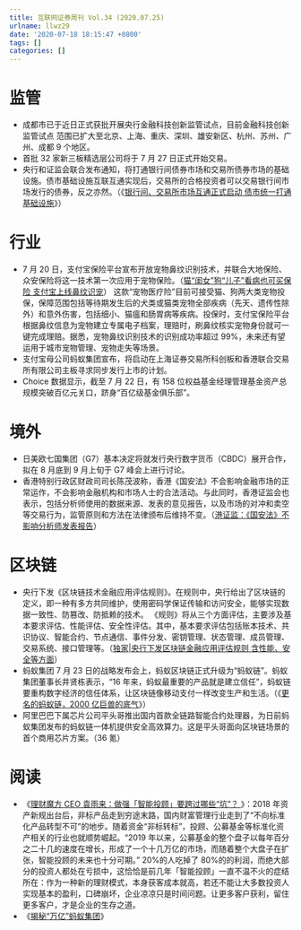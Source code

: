 ```yaml
---
title: 互联网证券周刊 Vol.34 (2020.07.25)
urlname: llwz29
date: '2020-07-18 18:15:47 +0800'
tags: []
categories: []
---
```


# 监管

- 成都市已于近日正式获批开展央行金融科技创新监管试点，目前金融科技创新监管试点 范围已扩大至北京、上海、重庆、深圳、雄安新区、杭州、苏州、广州、成都 9 个地区。
- 首批 32 家新三板精选层公司将于 7 月 27 日正式开始交易。
- 央行和证监会联合发布通知，将打通银行间债券市场和交易所债券市场的基础设施。债市基础设施互联互通实现后，交易所的合格投资者可以交易银行间市场发行的债券，反之亦然。（《[银行间、交易所市场互通正式启动 债市统一打通基础设施](http://finance.caixin.com/2020-07-19/101581828.html)》）

# 行业

- 7 月 20 日，支付宝保险平台宣布开放宠物鼻纹识别技术，并联合大地保险、众安保险将这一技术第一次应用于宠物保险。（[猫“闺女”狗“儿子”看病也可买保险 支付宝上线鼻纹识宠](http://finance.caixin.com/2020-07-20/101582163.html)）
  这款“宠物医疗险”目前可接受猫、狗两大类宠物投保，保障范围包括等待期发生后的犬类或猫类宠物全部疾病（先天、遗传性除外）和意外伤害，包括细小、猫瘟和肠胃病等疾病。投保时，支付宝保险平台根据鼻纹信息为宠物建立专属电子档案，理赔时，刷鼻纹核实宠物身份就可一键完成理赔。据悉，宠物鼻纹识别技术的识别成功率超过 99%，未来还有望运用于城市宠物管理、宠物走失等场景。
- 支付宝母公司蚂蚁集团宣布，将启动在上海证券交易所科创板和香港联合交易所有限公司主板寻求同步发行上市的计划。
- Choice 数据显示，截至 7 月 22 日，有 158 位权益基金经理管理基金资产总规模突破百亿元关口，跻身“百亿级基金俱乐部”。

# 境外

- 日美欧七国集团（G7）基本决定将就发行央行数字货币（CBDC）展开合作，拟在 8 月底到 9 月上旬于 G7 峰会上进行讨论。
- 香港特别行政区财政司司长陈茂波称，香港《国安法》不会影响金融市场的正常运作，不会影响金融机构和市场人士的合法活动。与此同时，香港证监会也表示，包括分析师使用的数据来源、发表的意见报告，以及市场的对冲和卖空等交易行为，监管原则和方法在法律颁布后维持不变。（[港证监：《国安法》不影响分析师发表报告](http://finance.caixin.com/2020-07-20/101582003.html)）

# 区块链

- 央行下发《区块链技术金融应用评估规则》。在规则中，央行给出了区块链的定义，即一种有多方共同维护，使用密码学保证传输和访问安全，能够实现数据一致性、防篡改、防抵赖的技术。
  《规则》将从三个方面评估，主要涉及基本要求评估、性能评估、安全性评估。其中，基本要求评估包括账本技术、共识协议、智能合约、节点通信、事件分发、密钥管理、状态管理、成员管理、交易系统、接口管理等。（[独家|央行下发区块链金融应用评估规则 含性能、安全等方面](http://finance.caixin.com/2020-07-22/101582979.html)）
- 蚂蚁集团 7 月 23 日的战略发布会上，蚂蚁区块链正式升级为“蚂蚁链”。蚂蚁集团董事长井贤栋表示，“16 年来，蚂蚁最重要的产品就是建立信任”，蚂蚁链要重构数字经济的信任体系，让区块链像移动支付一样改变生产和生活。（《[更名的蚂蚁链，2000 亿巨兽的底气](https://mp.weixin.qq.com/s/Yh7l5cNpTHSu2KGB-maX8Q)》）
- 阿里巴巴下属芯片公司平头哥推出国内首款全链路智能合约处理器，为日前蚂蚁集团发布的蚂蚁链一体机提供安全高效算力。这是平头哥面向区块链场景的首个商用芯片方案。（36 氪）

# 阅读

- 《[理财魔方 CEO 袁雨来：做强「智能投顾」要跨过哪些“坑”？ ](https://www.leiphone.com/news/202006/QsWStQ4JhjxMQlbE.html)》：2018 年资产新规出台后，非标产品走到穷途末路，国内财富管理行业走到了“不向标准化产品转型不可”的地步。随着资金“非标转标”，投顾、公募基金等标准化资产相关的行业也就顺势崛起。“2019 年以来，公募基金的整个盘子以每年百分之二十几的速度在增长，形成了一个十几万亿的市场，而随着整个大盘子在扩张，智能投顾的未来也十分可期。”
  20%的人吃掉了 80%的的利润，而绝大部分的投资人都处在亏损中，这恰恰是前几年「智能投顾」一直不温不火的症结所在：作为一种新的理财模式，本身获客成本就高，若还不能让大多数投资人实现基本的盈利，口碑崩坏，企业凉凉只是时间问题。让更多客户获利，留住更多客户，才是企业的生存之道。
- 《[揭秘“万亿”蚂蚁集团](https://xueqiu.com/4760054939/154509122)》
